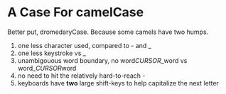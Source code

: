 # A Case For camelCase
Better put, dromedaryCase. Because some camels have two humps. 

1. one less character used, compared to - and _ 
2. one less keystroke vs _ 
3. unambigouous word boundary, no word*CURSOR*\_word vs word\_*CURSOR*word 
4. no need to hit the relatively hard-to-reach - 
5. keyboards have **two** large shift-keys to help capitalize the next letter